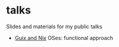 # talks

Slides and materials for my public talks

- [Guix and Nix](https://abcdw.github.io/talks/02guix_and_nix.html) OSes: functional approach
